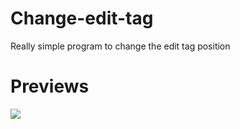 # Change-edit-tag
Really simple program to change the edit tag position

# Previews
<img src="https://media.discordapp.net/attachments/758367566774534175/783946840596676618/unknown.png"/>

